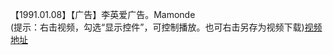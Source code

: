 【1991.01.08】【广告】李英爱广告。Mamonde       
(提示：右击视频，勾选“显示控件”，可控制播放。也可右击另存为视频下载)[视频地址](https://video.h5.weibo.cn/1034:4365103886191029/4365104499462368)
